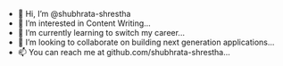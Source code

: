 - 👋 Hi, I’m @shubhrata-shrestha
- 👀 I’m interested in Content Writing...
- 🌱 I’m currently learning to switch my career...
- 💞️ I’m looking to collaborate on building next generation applications...
- 📫 You can reach me at github.com/shubhrata-shrestha...

<!---
shubhrata-shrestha/shubhrata-shrestha is a ✨ special ✨ repository because its `README.md` (this file) appears on your GitHub profile.
You can click the Preview link to take a look at your changes.
--->

